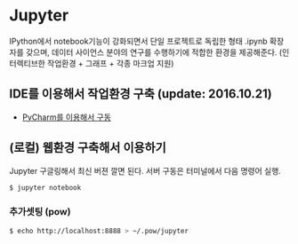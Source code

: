 # Jupyter

IPython에서 notebook기능이 강화되면서 단일 프로젝트로 독립한 형태
.ipynb 확장자를 갖으며, 데이터 사이언스 분야의 연구를 수행하기에 적합한 환경을 제공해준다.
(인터렉티브한 작업환경 + 그래프 + 각종 마크업 지원)

## IDE를 이용해서 작업환경 구축 (update: 2016.10.21)

- [PyCharm를 이용해서 구동](jupyter-on-pycharm.md)

## (로컬) 웹환경 구축해서 이용하기

Jupyter 구글링해서 최신 버젼 깔면 된다.
서버 구동은 터미널에서 다음 명령어 실행.

```bash
$ jupyter notebook
```

### 추가셋팅 (pow)

```bash
$ echo http://localhost:8888 > ~/.pow/jupyter
```